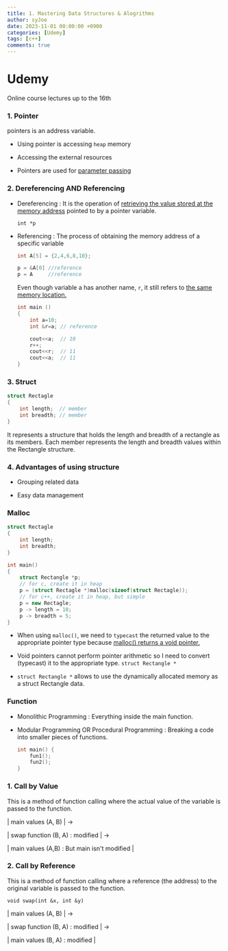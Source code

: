 ```yaml
---
title: 1. Mastering Data Structures & Alogrithms
author: syJoe
date: 2023-11-01 00:00:00 +0900
categories: [Udemy]
tags: [c++]
comments: true  
---
```


# Udemy
Online course lectures up to the 16th

### 1. **Pointer**

pointers is an address variable.

- Using pointer is accessing ```heap``` memory

- Accessing the external resources

- Pointers are used for <u>parameter passing</u>

### 2. **Dereferencing AND Referencing**

- Dereferencing : It is the operation of <u>retrieving the value stored at the memory address</u> pointed to by a pointer variable.

    ```int *p```

- Referencing : The process of obtaining the memory address of a specific variable

    ```c++
    int A[5] = {2,4,6,8,10};

    p = &A[0] //reference
    p = A     //reference
    ```

    Even though variable a has another name, ```r```, it still refers to <u>the same memory location.</u>

    ```c++
    int main ()
    {
        int a=10;
        int &r=a; // reference  

        cout<<a;  // 10
        r++;
        cout<<r;  // 11
        cout<<a;  // 11
    }
    ```

### 3. **Struct**

```c++
struct Rectagle
{
	int length;  // member
	int breadth; // member
}
```

It represents a structure that holds the length and breadth of a rectangle as its members. Each member represents the length and breadth values within the Rectangle structure.

### 4. **Advantages of using structure**

- Grouping related data 

- Easy data management

### **Malloc**

```c++
struct Rectagle
{
	int length;
	int breadth;
}

int main()
{
	struct Rectangle *p;
	// for c, create it in heap
	p = (struct Rectagle *)malloc(sizeof(struct Rectagle)); 
	// for c++, create it in heap, but simple
	p = new Rectagle;
	p -> length = 10;
	p -> breadth = 5;
}
```

- When using ```malloc()```, we need to ```typecast``` the returned value to the appropriate pointer type because <u>malloc() returns a void pointer.</u>

- Void pointers cannot perform pointer arithmetic so I need to convert (typecast) it to the appropriate type. ```struct Rectangle *```

- ```struct Rectangle *``` allows to use the dynamically allocated memory as a struct Rectangle data.



### **Function**

- Monolithic Programming : Everything inside the main function. 

- Modular Programming OR Procedural Programming : Breaking a code into smaller pieces of functions.

    ```c++
    int main() {
        fun1(); 
        fun2();
    }
    ```

### 1. **Call by Value**

This is a method of function calling where the actual value of the variable is passed to the function.

| main values (A, B) | → 

| swap function (B, A) : modified | →  

| main values (A,B) : But main isn't modified |

### 2. **Call by Reference**

This is a method of function calling where a reference (the address) to the original variable is passed to the function. 

```void swap(int &x, int &y)```

| main values (A, B) | → 

| swap function (B, A) : modified | →  

| main values (B, A) : modified |
